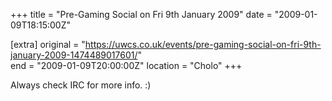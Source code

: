 +++
title = "Pre-Gaming Social on Fri 9th January 2009"
date = "2009-01-09T18:15:00Z"

[extra]
original = "https://uwcs.co.uk/events/pre-gaming-social-on-fri-9th-january-2009-1474489017601/"    
end = "2009-01-09T20:00:00Z"
location = "Cholo"
+++

Always check IRC for more info. :)

